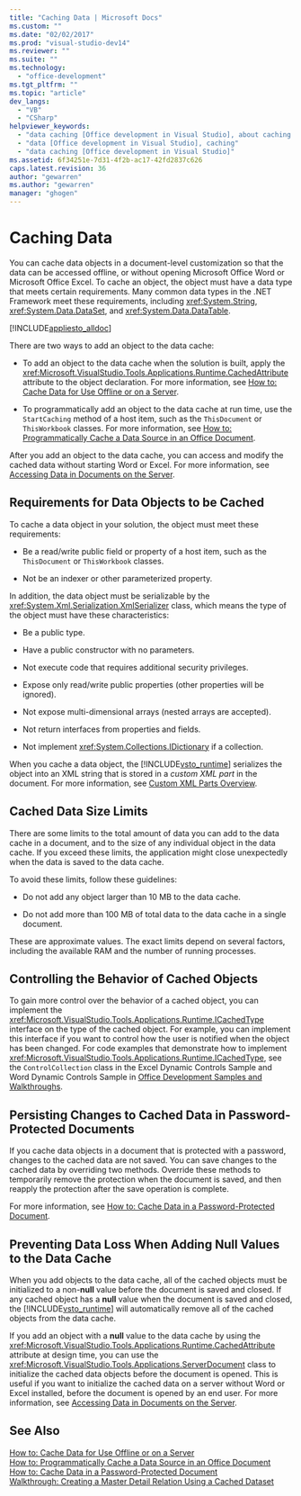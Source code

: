 ```yaml
---
title: "Caching Data | Microsoft Docs"
ms.custom: ""
ms.date: "02/02/2017"
ms.prod: "visual-studio-dev14"
ms.reviewer: ""
ms.suite: ""
ms.technology: 
  - "office-development"
ms.tgt_pltfrm: ""
ms.topic: "article"
dev_langs: 
  - "VB"
  - "CSharp"
helpviewer_keywords: 
  - "data caching [Office development in Visual Studio], about caching data"
  - "data [Office development in Visual Studio], caching"
  - "data caching [Office development in Visual Studio]"
ms.assetid: 6f34251e-7d31-4f2b-ac17-42fd2837c626
caps.latest.revision: 36
author: "gewarren"
ms.author: "gewarren"
manager: "ghogen"
---
```

# Caching Data
  You can cache data objects in a document-level customization so that the data can be accessed offline, or without opening Microsoft Office Word or Microsoft Office Excel. To cache an object, the object must have a data type that meets certain requirements. Many common data types in the .NET Framework meet these requirements, including <xref:System.String>, <xref:System.Data.DataSet>, and <xref:System.Data.DataTable>.  
  
 [!INCLUDE[appliesto_alldoc](../vsto/includes/appliesto-alldoc-md.md)]  
  
 There are two ways to add an object to the data cache:  
  
-   To add an object to the data cache when the solution is built, apply the <xref:Microsoft.VisualStudio.Tools.Applications.Runtime.CachedAttribute> attribute to the object declaration. For more information, see [How to: Cache Data for Use Offline or on a Server](../vsto/how-to-cache-data-for-use-offline-or-on-a-server.md).  
  
-   To programmatically add an object to the data cache at run time, use the `StartCaching` method of a host item, such as the `ThisDocument` or `ThisWorkbook` classes. For more information, see [How to: Programmatically Cache a Data Source in an Office Document](../vsto/how-to-programmatically-cache-a-data-source-in-an-office-document.md).  
  
 After you add an object to the data cache, you can access and modify the cached data without starting Word or Excel. For more information, see [Accessing Data in Documents on the Server](../vsto/accessing-data-in-documents-on-the-server.md).  
  
## Requirements for Data Objects to be Cached  
 To cache a data object in your solution, the object must meet these requirements:  
  
-   Be a read/write public field or property of a host item, such as the `ThisDocument` or `ThisWorkbook` classes.  
  
-   Not be an indexer or other parameterized property.  
  
 In addition, the data object must be serializable by the <xref:System.Xml.Serialization.XmlSerializer> class, which means the type of the object must have these characteristics:  
  
-   Be a public type.  
  
-   Have a public constructor with no parameters.  
  
-   Not execute code that requires additional security privileges.  
  
-   Expose only read/write public properties (other properties will be ignored).  
  
-   Not expose multi-dimensional arrays (nested arrays are accepted).  
  
-   Not return interfaces from properties and fields.  
  
-   Not implement <xref:System.Collections.IDictionary> if a collection.  
  
 When you cache a data object, the [!INCLUDE[vsto_runtime](../vsto/includes/vsto-runtime-md.md)] serializes the object into an XML string that is stored in a *custom XML part* in the document. For more information, see [Custom XML Parts Overview](../vsto/custom-xml-parts-overview.md).  
  
## Cached Data Size Limits  
 There are some limits to the total amount of data you can add to the data cache in a document, and to the size of any individual object in the data cache. If you exceed these limits, the application might close unexpectedly when the data is saved to the data cache.  
  
 To avoid these limits, follow these guidelines:  
  
-   Do not add any object larger than 10 MB to the data cache.  
  
-   Do not add more than 100 MB of total data to the data cache in a single document.  
  
 These are approximate values. The exact limits depend on several factors, including the available RAM and the number of running processes.  
  
## Controlling the Behavior of Cached Objects  
 To gain more control over the behavior of a cached object, you can implement the <xref:Microsoft.VisualStudio.Tools.Applications.Runtime.ICachedType> interface on the type of the cached object. For example, you can implement this interface if you want to control how the user is notified when the object has been changed. For code examples that demonstrate how to implement <xref:Microsoft.VisualStudio.Tools.Applications.Runtime.ICachedType>, see the `ControlCollection` class in the Excel Dynamic Controls Sample and Word Dynamic Controls Sample in [Office Development Samples and Walkthroughs](../vsto/office-development-samples-and-walkthroughs.md).  
  
## Persisting Changes to Cached Data in Password-Protected Documents  
 If you cache data objects in a document that is protected with a password, changes to the cached data are not saved. You can save changes to the cached data by overriding two methods. Override these methods to temporarily remove the protection when the document is saved, and then reapply the protection after the save operation is complete.  
  
 For more information, see [How to: Cache Data in a Password-Protected Document](../vsto/how-to-cache-data-in-a-password-protected-document.md).  
  
## Preventing Data Loss When Adding Null Values to the Data Cache  
 When you add objects to the data cache, all of the cached objects must be initialized to a non-**null** value before the document is saved and closed. If any cached object has a **null** value when the document is saved and closed, the [!INCLUDE[vsto_runtime](../vsto/includes/vsto-runtime-md.md)] will automatically remove all of the cached objects from the data cache.  
  
 If you add an object with a **null** value to the data cache by using the <xref:Microsoft.VisualStudio.Tools.Applications.Runtime.CachedAttribute> attribute at design time, you can use the <xref:Microsoft.VisualStudio.Tools.Applications.ServerDocument> class to initialize the cached data objects before the document is opened. This is useful if you want to initialize the cached data on a server without Word or Excel installed, before the document is opened by an end user. For more information, see [Accessing Data in Documents on the Server](../vsto/accessing-data-in-documents-on-the-server.md).  
  
## See Also  
 [How to: Cache Data for Use Offline or on a Server](../vsto/how-to-cache-data-for-use-offline-or-on-a-server.md)   
 [How to: Programmatically Cache a Data Source in an Office Document](../vsto/how-to-programmatically-cache-a-data-source-in-an-office-document.md)   
 [How to: Cache Data in a Password-Protected Document](../vsto/how-to-cache-data-in-a-password-protected-document.md)   
 [Walkthrough: Creating a Master Detail Relation Using a Cached Dataset](../vsto/walkthrough-creating-a-master-detail-relation-using-a-cached-dataset.md)  
  
  
